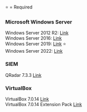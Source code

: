 ⭐ = Required
### Microsoft Windows Server ###
Windows Server 2012 R2: [Link](http://download.microsoft.com/download/6/2/A/62A76ABB-9990-4EFC-A4FE-C7D698DAEB96/9600.17050.WINBLUE_REFRESH.140317-1640_X64FRE_SERVER_EVAL_EN-US-IR3_SSS_X64FREE_EN-US_DV9.ISO)<br>
Windows Server 2016: [Link](https://www.microsoft.com/en-us/evalcenter/download-windows-server-2016)<br>
Windows Server 2019: [Link](https://go.microsoft.com/fwlink/p/?LinkID=2195167&clcid=0x409&culture=en-us&country=US) ⭐<br>
Windows Server 2022: [Link](https://go.microsoft.com/fwlink/p/?LinkID=2195280&clcid=0x409&culture=en-us&country=US)<br>
### SIEM ###
QRadar 7.3.3 [Link](https://iwm.dhe.ibm.com/sdfdl/1v2/regs2/qrce/Xa.2/Xb.BjmKLEMux3COMzg5OUTsc7fcte5zltAEU-bCGOQKb5Y/Xc.QRadarCE733GA_v1_0.ova/Xd./Xf.lPr.D1vk/Xg.12669463/Xi.swg-qradarcom/XY.regsrvs/XZ.0acOtTdT1Ziw3u_hnEwjeCLjVJZq09S1/QRadarCE733GA_v1_0.ova)<br>
### VirtualBox ###
VirtualBox 7.0.14 [Link](https://download.virtualbox.org/virtualbox/7.0.14/VirtualBox-7.0.14-161095-Win.exe)<br>
VirtualBox 7.0.14 Extension Pack [Link](https://download.virtualbox.org/virtualbox/7.0.14/Oracle_VM_VirtualBox_Extension_Pack-7.0.14.vbox-extpack)
